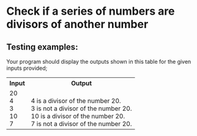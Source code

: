 # Check if a series of numbers are divisors of another number

## Testing examples:

Your program should display the outputs shown in this table for the given inputs provided;

<table>
  <tr>
    <th>Input</th>
    <th>Output</th>
  </tr>
  <tr>
    <td>20<br>4<br>3<br>10<br>7</td>
    <td><br>4 is a divisor of the number 20.<br>3 is not a divisor of the number 20.<br>10 is a divisor of the number 20.<br>7 is not a divisor of the number 20.</td>
  </tr>
</table>
